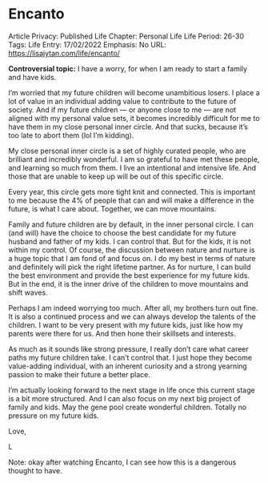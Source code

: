 # Encanto

Article Privacy: Published
Life Chapter: Personal Life
Life Period: 26-30
Tags: Life
Entry: 17/02/2022
Emphasis: No
URL: https://lisajytan.com/life/encanto/

**Controversial topic:** I have a worry, for when I am ready to start a family and have kids. 

I’m worried that my future children will become unambitious losers. I place a lot of value in an individual adding value to contribute to the future of society. And if my future children — or anyone close to me — are not aligned with my personal value sets, it becomes incredibly difficult for me to have them in my close personal inner circle. And that sucks, because it’s too late to abort them (lol I’m kidding). 

My close personal inner circle is a set of highly curated people, who are brilliant and incredibly wonderful. I am so grateful to have met these people, and learning so much from them. I live an intentional and intensive life. And those that are unable to keep up will be out of this specific circle. 

Every year, this circle gets more tight knit and connected. This is important to me because the 4% of people that can and will make a difference in the future, is what I care about. Together, we can move mountains. 

Family and future children are by default, in the inner personal circle. I can (and will) have the choice to choose the best candidate for my future husband and father of my kids. I can control that. But for the kids, it is not within my control. Of course, the discussion between nature and nurture is a huge topic that I am fond of and focus on. I do my best in terms of nature and definitely will pick the right lifetime partner. As for nurture, I can build the best environment and provide the best experience for my future kids. But in the end, it is the inner drive of the children to move mountains and shift waves. 

Perhaps I am indeed worrying too much. After all, my brothers turn out fine. It is also a continued process and we can always develop the talents of the children. I want to be very present with my future kids, just like how my parents were there for us. And then hone their skillsets and interests. 

As much as it sounds like strong pressure, I really don’t care what career paths my future children take. I can’t control that. I just hope they become value-adding individual, with an inherent curiosity and a strong yearning passion to make their future a better place. 

I’m actually looking forward to the next stage in life once this current stage is a bit more structured. And I can also focus on my next big project of family and kids. May the gene pool create wonderful children. Totally no pressure on my future kids. 

Love, 

L 

Note: okay after watching Encanto, I can see how this is a dangerous thought to have.